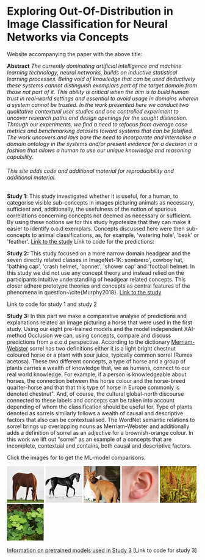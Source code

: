 # Exploring Out-Of-Distribution in Image Classification for Neural Networks via Concepts
Website accompanying the paper with the above title:

**Abstract** *The currently dominating artificial intelligence and machine learning technology, neural networks, builds on inductive statistical learning processes. Being void of knowledge that can be used deductively these systems cannot distinguish exemplars part of the target domain from those not part of it. This ability is critical when the aim is to build human trust in real-world settings and essential to avoid usage in domains wherein a system cannot be trusted. In the work presented here we conduct two qualitative contextual user studies and one controlled experiment to uncover research paths and design openings for the sought distinction. Through our experiments, we find a need to refocus from average case metrics and benchmarking datasets toward systems that can be falsified. The work uncovers and lays bare the need to incorporate and internalise a domain ontology in the systems and/or present evidence for a decision in a fashion that allows a human to use our unique knowledge and reasoning capability.*

###### This site adds code and additional material for reproducibility and additional material.

**Study 1:** This study investigated whether it is useful, for a human, to categorise visible sub-concepts in images picturing animals as necessary, sufficient and, additionally, the usefulness of the notion of spurious correlations concerning concepts not deemed as necessary or sufficient. By using these notions we for this study hypotesize that they can make it easier to identify o.o.d exemplars. Concepts discussed here were then sub-concepts to animal classifications, as, for example, 'watering hole', 'beak' or 'feather'.
[Link to the study](https://htmlpreview.github.io/?https://github.com/k3larra/ood/blob/main/animals_version01.html)
Link to code for the predictions:

**Study 2:** This study focused on a more narrow domain headgear and the seven directly related classes in ImageNet-1K: sombrero', cowboy hat, 'bathing cap', 'crash helmet, 'bonnet', 'shower cap' and 'football helmet. In this study we did not use any concept theory and instead relied on the participants intuitive understanding of headgear related concepts. This closer adhere prototype theories and concepts as central features of the phenomena in question~\cite{Murphy2018}.
[Link to the study](https://htmlpreview.github.io/?https://github.com/k3larra/ood/blob/main/headgear_version01.html)

Link to code for study 1 and study 2

**Study 3:** In this part we make a comparative analyse of predictions and explanations related an image picturing a horse that were used in the first study. Using our eight pre-trained models and the model independent XAI-method Occlusion we can, using concepts, compare and discuss predictions from a o.o.d perspective. According to the dictionary [Merriam-Webster](https://www.merriam-webster.com/dictionary/sorrel) sorrel has two definitions either it is a light bright chestnut coloured horse or a plant with sour juice, typically common sorrel (Rumex acetosa). These two different concepts, a type of horse and a group of plants carries a wealth of knowledge that, we as humans, connect to our real world knowledge. For example, if a person is knowledgeable about horses, the connection between this horse colour and the horse-breed quarter-horse and that that this type of horse in Europe commonly is denoted chestnut". And, of course, the cultural global-north discourse connected to these labels and concepts can be taken into account depending of whom the classification should be useful for. Type of plants denoted as sorrels similarly follows a wealth of causal and descriptive factors that also can be contextualised. The WordNet semantic relations to sorrel brings up overlapping nouns as Merriam-Webster and additionally adds a definition of sorrel as an adjective for a brownish-orange colour. In this work we lift out "sorrel" as an example of a concepts that are incomplete, contextual and contains, both causal and descriptive factors.

Click the images for to get the ML-model comparisons.

[![](testset/thumbnails/0.jpg)](https://k3larra.github.io/ood/sorrel_version01.html?study_nbr=0)
[![](testset/thumbnails/1.jpg)](https://k3larra.github.io/ood/sorrel_version01.html?study_nbr=1)
[![](testset/thumbnails/2.jpg)](https://k3larra.github.io/ood/sorrel_version01.html?study_nbr=2)
[![](testset/thumbnails/3.jpg)](https://k3larra.github.io/ood/sorrel_version01.html?study_nbr=3)
[![](testset/thumbnails/4.jpg)](https://k3larra.github.io/ood/sorrel_version01.html?study_nbr=4)
[![](testset/thumbnails/5.jpg)](https://k3larra.github.io/ood/sorrel_version01.html?study_nbr=5)


[Information on pretrained models used in Study 3](https://github.com/k3larra/ood/blob/main/models.md)
[Link to code for study 3]

